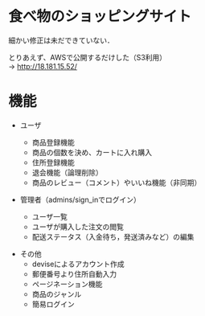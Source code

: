 # 食べ物のショッピングサイト

細かい修正は未だできていない．

とりあえず、AWSで公開するだけした（S3利用）  
→ <http://18.181.15.52/>

# 機能

- ユーザ
  - 商品登録機能
  - 商品の個数を決め、カートに入れ購入
  - 住所登録機能
  - 退会機能（論理削除）
  - 商品のレビュー（コメント）やいいね機能（非同期）

- 管理者（admins/sign_inでログイン）
  - ユーザ一覧
  - ユーザが購入した注文の閲覧
  - 配送ステータス（入金待ち，発送済みなど）の編集

* その他
  - deviseによるアカウント作成
  - 郵便番号より住所自動入力
  - ページネーション機能
  - 商品のジャンル
  - 簡易ログイン
 
